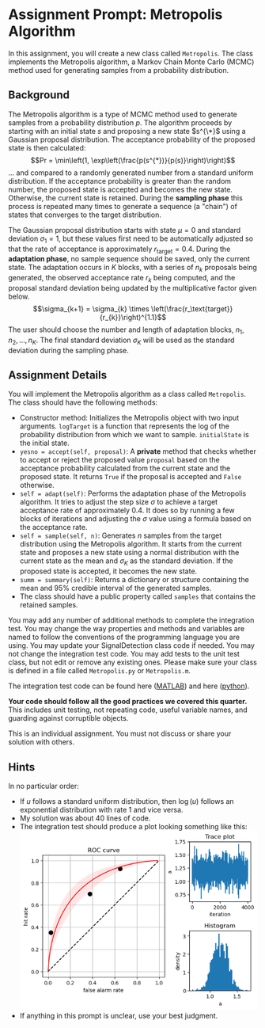# Assignment Prompt: Metropolis Algorithm

In this assignment, you will create a new class called `Metropolis`.  The class implements the Metropolis algorithm, a Markov Chain Monte Carlo (MCMC) method used for generating samples from a probability distribution. 

## Background

The Metropolis algorithm is a type of MCMC method used to generate samples from a probability distribution $p$. The algorithm proceeds by starting with an initial state $s$ and proposing a new state $s^{\*}$ using a Gaussian proposal distribution. The acceptance probability of the proposed state is then calculated:
$$Pr = \min\left(1, \exp\left(\frac{p(s^{*})}{p(s)}\right)\right)$$
... and compared to a randomly generated number from a standard uniform distribution. If the acceptance probability is greater than the random number, the proposed state is accepted and becomes the new state. Otherwise, the current state is retained. During the **sampling phase** this process is repeated many times to generate a sequence (a "chain") of states that converges to the target distribution.

The Gaussian proposal distribution starts with state $\mu = 0$ and standard deviation $\sigma_1 = 1$, but these values first need to be automatically adjusted so that the rate of acceptance is approximately $r_\text{target} = 0.4$.  During the **adaptation phase**, no sample sequence should be saved, only the current state.  The adaptation occurs in $K$ blocks, with a series of $n_k$ proposals being generated, the observed acceptance rate $r_k$ being computed, and the proposal standard deviation being updated by the multiplicative factor given below. 
$$\sigma_{k+1} = \sigma_{k} \times \left(\frac{r_\text{target}}{r_{k}}\right)^{1.1}$$
The user should choose the number and length of adaptation blocks, $n_1, n_2, \ldots, n_K$.  The final standard deviation $\sigma_K$ will be used as the standard deviation during the sampling phase.

## Assignment Details

You will implement the Metropolis algorithm as a class called `Metropolis`. The class should have the following methods:

- Constructor method:  Initializes the Metropolis object with two input arguments. `logTarget` is a function that represents the log of the probability distribution from which we want to sample.  `initialState` is the initial state.
- `yesno = accept(self, proposal)`: A **private** method that checks whether to accept or reject the proposed value `proposal` based on the acceptance probability calculated from the current state and the proposed state. It returns `True` if the proposal is accepted and `False` otherwise.
- `self = adapt(self)`: Performs the adaptation phase of the Metropolis algorithm. It tries to adjust the step size $\sigma$ to achieve a target acceptance rate of approximately 0.4. It does so by running a few blocks of iterations and adjusting the $\sigma$ value using a formula based on the acceptance rate.  
- `self = sample(self, n)`: Generates $n$ samples from the target distribution using the Metropolis algorithm. It starts from the current state and proposes a new state using a normal distribution with the current state as the mean and $\sigma_K$ as the standard deviation. If the proposed state is accepted, it becomes the new state.
- `summ = summary(self)`: Returns a dictionary or structure containing the mean and 95% credible interval of the generated samples.
- The class should have a public property called `samples` that contains the retained samples.

You may add any number of additional methods to complete the integration test.  You may change the way properties and methods and variables are named to follow the conventions of the programming language you are using.  You may update your SignalDetection class code if needed.  You may not change the integration test code.  You may add tests to the unit test class, but not edit or remove any existing ones.  Please make sure your class is defined in a file called `Metropolis.py` or `Metropolis.m`.

The integration test code can be found here ([MATLAB](m/IntegrationTestMetropolis.m)) and here ([python](py/IntegrationTestMetropolis.py)).

**Your code should follow all the good practices we covered this quarter.**  This includes unit testing, not repeating code, useful variable names, and guarding against corruptible objects.

This is an individual assignment.  You must not discuss or share your solution with others.

## Hints

In no particular order:

* If $u$ follows a standard uniform distribution, then $\log(u)$ follows an exponential distribution with rate 1 and vice versa.
* My solution was about 40 lines of code.
* The integration test should produce a plot looking something like this: ![](rocResults.png)
* If anything in this prompt is unclear, use your best judgment.
